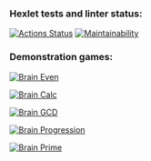 ### Hexlet tests and linter status:
[![Actions Status](https://github.com/HaimOzer/frontend-project-44/actions/workflows/hexlet-check.yml/badge.svg)](https://github.com/HaimOzer/frontend-project-44/actions)
[![Maintainability](https://api.codeclimate.com/v1/badges/d8826f029a7aba439b5a/maintainability)](https://codeclimate.com/github/HaimOzer/frontend-project-44/maintainability)

### Demonstration games:
[![Brain Even](https://img.shields.io/badge/Asciinema-Brain_Even_Game-blue?style=for-the-badge&logo=asciinema)](https://asciinema.org/a/cQ40iHZ0CHIqGCv4e8TAsnPB9)

[![Brain Calc](https://img.shields.io/badge/Asciinema-Brain_Calc_Game-blue?style=for-the-badge&logo=asciinema)](https://asciinema.org/a/GhZjLVjQSTLtWo7FqPIuZPj0s)

[![Brain GCD](https://img.shields.io/badge/Asciinema-Brain_GCD_Game-blue?style=for-the-badge&logo=asciinema)](https://asciinema.org/a/PC12FH94v6EcuY2aDEaBk2BYx)

[![Brain Progression](https://img.shields.io/badge/Asciinema-Brain_Progression-blue?style=for-the-badge&logo=asciinema)](https://asciinema.org/a/oEDZ7RKBEIbEAfNykKaFCJzfw)

[![Brain Prime](https://img.shields.io/badge/Asciinema-Brain_Prime_Game-blue?style=for-the-badge&logo=asciinema)](https://asciinema.org/a/5mJVULd1XsYKroDc2viSgmT2J)
